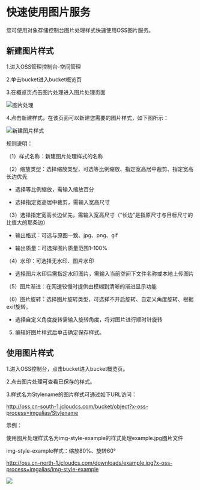# 快速使用图片服务

您可使用对象存储控制台图片处理样式快速使用OSS图片服务。

## 新建图片样式

1.进入OSS管理控制台-空间管理

2.单击bucket进入bucket概览页

3.在概览页点击图片处理进入图片处理页面

![图片处理](https://github.com/jdcloudcom/cn/blob/edit/image/Object-Storage-Service/OSS-054.jpg)

4.点击新建样式，在该页面可以新建您需要的图片样式，如下图所示：

![新建图片样式](https://github.com/jdcloudcom/cn/blob/edit/image/Object-Storage-Service/OSS-056.jpg)


规则说明：

（1）样式名称：新建图片处理样式的名称

（2）缩放类型：选择缩放类型，可选等比例缩放、指定宽高居中裁剪、指定宽高长边优先

   * 选择等比例缩放，需输入缩放百分

   * 选择指定宽高居中裁剪，需输入宽高尺寸

（3）选择指定宽高长边优先，需输入宽高尺寸（“长边”是指原尺寸与目标尺寸的比值大的那条边）

   * 输出格式：可选与原图一致、jpg、png、gif

   * 输出质量：可选择图片质量范围1-100%

（4）水印：可选择无水印、图片水印

   * 选择图片水印后需指定水印图片，需输入当前空间下文件名称或本地上传图片

（5）图片渐进：在网速较慢时提供由模糊到清晰的渐进显示功能

（6）图片旋转：选择图片旋转类型，可选择不开启旋转、自定义角度旋转、根据exif旋转。

   * 选择自定义角度旋转需输入旋转角度，将对图片进行顺时针旋转

5. 编辑好图片样式后单击确定保存样式。

 

## 使用图片样式

1.进入OSS控制台，点击bucket进入bucket概览页。

2.点击图片处理可查看已保存的样式。

3.样式名为Stylename的图片样式可通过如下URL访问：

http://oss.cn-south-1.jcloudcs.com/bucket/object?x-oss-process=imgalias/Stylename

示例：

使用图片处理样式名为img-style-example的样式处理example.jpg图片文件

img-style-example样式：缩放80%、旋转60°

http://oss.cn-north-1.jcloudcs.com/downloads/example.jpg?x-oss-process=imgalias/img-style-example

![](https://github.com/jdcloudcom/cn/blob/edit/image/Object-Storage-Service/OSS-057.jpg)
